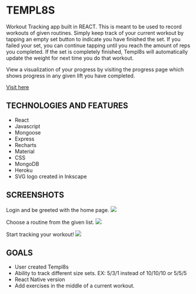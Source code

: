 # TEMPL8S

Workout Tracking app built in REACT. This is meant to be used to record workouts of given routines. Simply keep track of your current workout by tapping an empty set button to indicate you have finished the set. If you failed your set, you can continue tapping until you reach the amount of reps you completed. If the set is completely finished, Templ8s will automatically update the weight for next time you do that workout. 

View a visualization of your progress by visiting the progress page which shows progress in any given lift you have completed.

[Visit here](https://templ8s.herokuapp.com/)

## TECHNOLOGIES AND FEATURES

- React
- Javascript
- Mongoose
- Express
- Recharts
- Material
- CSS
- MongoDB
- Heroku
- SVG logo created in Inkscape

## SCREENSHOTS

Login and be greeted with the home page.
![](https://i.imgur.com/0veRgI8.png)

Choose a routine from the given list.
![](https://i.imgur.com/dBXmHs1.png)

Start tracking your workout!
![](https://i.imgur.com/I6xUzFV.png)


## GOALS

- User created Templ8s
- Ability to track different size sets. EX: 5/3/1 instead of 10/10/10 or 5/5/5
- React Native version
- Add exercises in the middle of a current workout.
